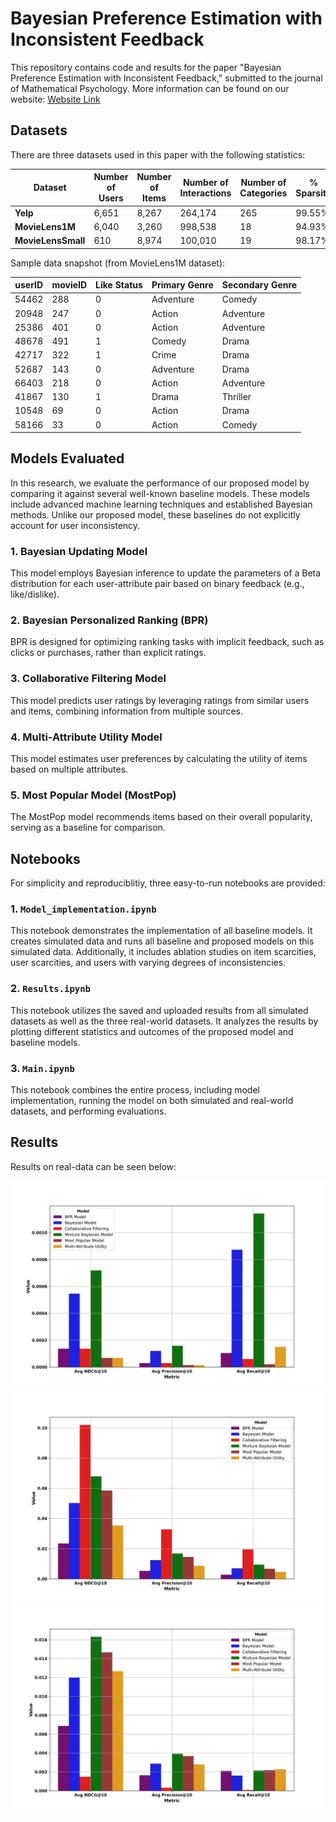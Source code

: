 # Bayesian Preference Estimation with Inconsistent Feedback

This repository contains code and results for the paper "Bayesian Preference Estimation with Inconsistent Feedback," submitted to the journal of Mathematical Psychology. More information can be found on our website:  [Website Link](https://naghiaei.github.io/mixture-bayesian/)


## Datasets

There are three datasets used in this paper with the following statistics:


| **Dataset**       | **Number of Users** | **Number of Items** | **Number of Interactions** | **Number of Categories** | **% Sparsity** |
|-------------------|---------------------|---------------------|----------------------------|--------------------------|----------------|
| **Yelp**          | 6,651               | 8,267               | 264,174                    | 265                      | 99.55%         |
| **MovieLens1M**   | 6,040               | 3,260               | 998,538                    | 18                       | 94.93%         |
| **MovieLensSmall**| 610                 | 8,974               | 100,010                    | 19                       | 98.17%         |

Sample data snapshot (from MovieLens1M dataset):

| **userID** | **movieID** | **Like Status** | **Primary Genre** | **Secondary Genre** |
|--------|---------|-------------|---------------|-----------------|
| 54462  | 288     | 0           | Adventure     | Comedy          |
| 20948  | 247     | 0           | Action        | Adventure       |
| 25386  | 401     | 0           | Action        | Adventure       |
| 48678  | 491     | 1           | Comedy        | Drama           |
| 42717  | 322     | 1           | Crime         | Drama           |
| 52687  | 143     | 0           | Adventure     | Drama           |
| 66403  | 218     | 0           | Action        | Adventure       |
| 41867  | 130     | 1           | Drama         | Thriller        |
| 10548  | 69      | 0           | Action        | Drama           |
| 58166  | 33      | 0           | Action        | Comedy          |


## Models Evaluated


In this research, we evaluate the performance of our proposed model by comparing it against several well-known baseline models. These models include advanced machine learning techniques and established Bayesian methods. Unlike our proposed model, these baselines do not explicitly account for user inconsistency.

### 1. Bayesian Updating Model
This model employs Bayesian inference to update the parameters of a Beta distribution for each user-attribute pair based on binary feedback (e.g., like/dislike). 

### 2. Bayesian Personalized Ranking (BPR)
BPR is designed for optimizing ranking tasks with implicit feedback, such as clicks or purchases, rather than explicit ratings.

### 3. Collaborative Filtering Model
This model predicts user ratings by leveraging ratings from similar users and items, combining information from multiple sources.

### 4. Multi-Attribute Utility Model
This model estimates user preferences by calculating the utility of items based on multiple attributes.

### 5. Most Popular Model (MostPop)
The MostPop model recommends items based on their overall popularity, serving as a baseline for comparison.

## Notebooks

For simplicity and reproduciblitiy, three easy-to-run notebooks are provided:

### 1. `Model_implementation.ipynb`
This notebook demonstrates the implementation of all baseline models. It creates simulated data and runs all baseline and proposed models on this simulated data. Additionally, it includes ablation studies on item scarcities, user scarcities, and users with varying degrees of inconsistencies.

### 2. `Results.ipynb`
This notebook utilizes the saved and uploaded results from all simulated datasets as well as the three real-world datasets. It analyzes the results by plotting different statistics and outcomes of the proposed model and baseline models.

### 3. `Main.ipynb`
This notebook combines the entire process, including model implementation, running the model on both simulated and real-world datasets, and performing evaluations.

## Results

Results on real-data can be seen below:

![Yelp Dataset Results](bayesian/figs/Yelp_performance_comparison.jpg)
![MovieLens 1M Dataset Results](bayesian/figs/MovieLens1M_performance_comparison.jpg)
![MovieLens Small Dataset Results](bayesian/figs/MovieLensSmall_performance_comparison.jpg)
